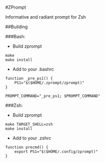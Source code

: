 #ZPrompt

Informative and radiant prompt for Zsh

##Building

###Bash:

- Build zprompt
```
make
make install
```

- Add to your .bashrc
```
function _pre_ps1() {
	PS1="$($HOME/.zprompt/zprompt)"
}

PROMPT_COMMAND="_pre_ps1; $PROMPT_COMMAND"
```

###Zsh:

- Build zprompt
```
make TARGET_SHELL=zsh
make install
```

- Add to your .zshrc
```
function precmd() {
	export PS1="$($HOME/.config/zprompt)"
}
```
